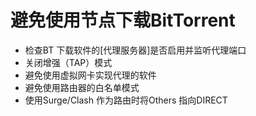 # 避免使用节点下载BitTorrent

* 检查BT 下载软件的\[代理服务器\]是否启用并监听代理端口
* 关闭增强（TAP）模式
* 避免使用虚拟网卡实现代理的软件
* 避免使用路由器的白名单模式
* 使用Surge/Clash 作为路由时将Others 指向DIRECT



